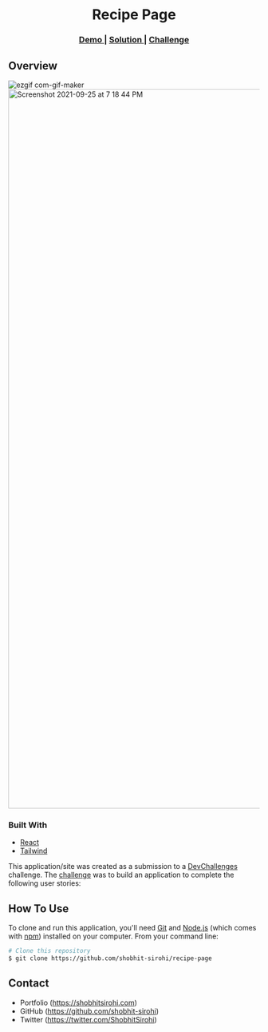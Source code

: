 <!-- Please update value in the {}  -->

<h1 align="center">Recipe Page</h1>


<div align="center">
  <h3>
    <a href="https://loving-elion-df8ce9.netlify.app/">
      Demo
    </a>
    <span> | </span>
    <a href="https://devchallenges.io/solutions/BFqHT2MD9O4rrnfPh8gb">
      Solution
    </a>
    <span> | </span>
    <a href="https://devchallenges.io/challenges/OEKdUZ6xs0h99C38XVht">
      Challenge
    </a>
  </h3>
</div>



## Overview

![ezgif com-gif-maker](https://user-images.githubusercontent.com/21247694/134773814-eee91eb0-030c-4fd6-a5a4-78aed9cb2340.gif)
<img width="1440" alt="Screenshot 2021-09-25 at 7 18 44 PM" src="https://user-images.githubusercontent.com/21247694/134773961-8e85e708-1229-40b3-ab45-2ae854dc69ca.png">


### Built With

- [React](https://reactjs.org/)
- [Tailwind](https://tailwindcss.com/)


This application/site was created as a submission to a [DevChallenges](https://devchallenges.io/challenges) challenge. The [challenge](https://devchallenges.io/challenges/TtUjDt19eIHxNQ4n5jps) was to build an application to complete the following user stories:


## How To Use

To clone and run this application, you'll need [Git](https://git-scm.com) and [Node.js](https://nodejs.org/en/download/) (which comes with [npm](http://npmjs.com)) installed on your computer. From your command line:

```bash
# Clone this repository
$ git clone https://github.com/shobhit-sirohi/recipe-page

```


## Contact

- Portfolio (https://shobhitsirohi.com)
- GitHub (https://github.com/shobhit-sirohi)
- Twitter (https://twitter.com/ShobhitSirohi)
